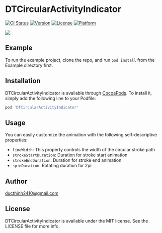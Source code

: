 # DTCircularActivityIndicator

[![CI Status](http://img.shields.io/travis/thinhv@metropolia.fi/DTCircularActivityIndicator.svg?style=flat)](https://travis-ci.org/thinhv@metropolia.fi/DTCircularActivityIndicator)
[![Version](https://img.shields.io/cocoapods/v/DTCircularActivityIndicator.svg?style=flat)](http://cocoapods.org/pods/DTCircularActivityIndicator)
[![License](https://img.shields.io/cocoapods/l/DTCircularActivityIndicator.svg?style=flat)](http://cocoapods.org/pods/DTCircularActivityIndicator)
[![Platform](https://img.shields.io/cocoapods/p/DTCircularActivityIndicator.svg?style=flat)](http://cocoapods.org/pods/DTCircularActivityIndicator)

![](demo.gif)

## Example

To run the example project, clone the repo, and run `pod install` from the Example directory first.

## Installation

DTCircularActivityIndicator is available through [CocoaPods](http://cocoapods.org). To install
it, simply add the following line to your Podfile:

```ruby
pod 'DTCircularActivityIndicator'
```

## Usage
You can easily customize the animation with the following self-descriptive properties:

- `lineWidth`: This property controls the width of the circular stroke path
- `strokeStartDuration`: Duration for stroke start animation
- `strokeEndDuration`: Duration for stroke end animation
- `spinDuration`: Rotating duration for 2pi

## Author

ducthinh2410@gmail.com

## License

DTCircularActivityIndicator is available under the MIT license. See the LICENSE file for more info.

